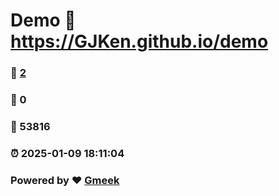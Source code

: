 # Demo :link: https://GJKen.github.io/demo 
### :page_facing_up: [2](https://GJKen.github.io/demo/tag.html) 
### :speech_balloon: 0 
### :hibiscus: 53816 
### :alarm_clock: 2025-01-09 18:11:04 
### Powered by :heart: [Gmeek](https://github.com/Meekdai/Gmeek)
